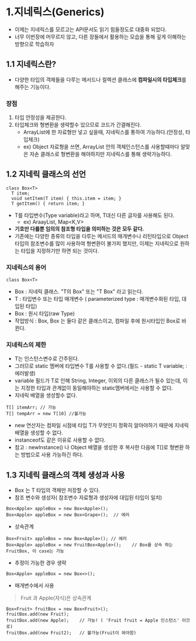# 1.지네릭스(Generics)
+ 이제는 지네릭스를 모르고는 API문서도 읽기 힘들정도로 대중화 되었다.
+ 너무 이번장에 머무르지 않고, 다른 장들에서 활용하는 모습을 통해 깊게 이해하는 방향으로 학습하자

## 1.1 지네릭스란?
+ 다양한 타입의 객체들을 다루는 메서드나 컬렉션 클래스에 **컴파일시의 타입체크**를 해주는 기능이다.
### 장점
1. 타입 안정성을 제공한다.
2. 타입체크와 형변환을 생략할수 있으므로 코드가 간결해진다.
    + ArrayList에 한 자료형만 넣고 싶을때, 지네릭스를 통하여 가능하다.(안정성, 타입체크)
    + ex) Object 자료형을 쓰면, ArrayList 안의 객체인스턴스를 사용할때마다 알맞은 자손 클래스로 형변환을 해야하지만 지네릭스를 통해 생략가능하다.
    
## 1.2 지네릭 클래스의 선언
```
class Box<T>
  T item;
  void setItem(T item) { this.item = item; }
  T getItem() { return item; }
```
+ T를 타입변수(Type variable)라고 하며, T대신 다른 글자를 사용해도 된다.
    + ex) AraayList<E>, Map<K,V>
+ **기호만 다를뿐 임의의 참조형 타입을 의미하는 것은 모두 같다.**
+ 기존에는 다양한 종류의 타입을 다루는 메서드의 매개변수나 리턴타입으로 Object 타입의 참조변수를 많이 사용하여 형변환이 불가피 했지만,
이제는 지네릭으로 원하는 타입을 지정하기만 하면 되는 것이다.


### 지네릭스의 용어
```
class Box<T>
```
+ Box<T> : 지네릭 클래스. "T의 Box" 또는 "T Box" 라고 읽는다.
+ T      : 타입변수 또는 타입 매개변수  ( parameterized type : 매개변수화된 타입, 대입된 타입)
+ Box    : 원시 타입(raw Type)
+ 작업방식 : Box<String>, Box<Integer> 는 둘다 같은 클래스이고, 컴파일 후에 원시타입인 Box로 바뀐다.

### 지네릭스의 제한
+ T는 인스턴스변수로 간주된다.
+ 그러므로 static 멤버에 타입변수 T를 사용할 수 없다.(필드 - static T variable; : 에러발생)
+ variable 필드가 T로 인해 String, Integer, 이외의 다른 클래스가 될수 있는데, 이는 지정한 타입과 관계없이 동일해야하는 static멤버에서는 사용할 수 없다.
+ 지네릭 배열을 생성할수 없다.
```
T[] itemArr; // 가능
T[] tempArr = new T[10] //불가능
```
+ new 연산자는 컴파일 시점에 타입 T가 무엇인지 정확히 알아야하기 때문에 지네릭 배열을 생성할 수 없다.
+ instanceof도 같은 이유로 사용할 수 없다.
+ 참고 : newInstance() 나 Object 배열을 생성한 후 복사한 다음에 T[]로 형변환 하는 방법으로 사용 가능하긴 하다.

## 1.3 지네릭 클래스의 객체 생성과 사용
+ Box<T> 는 T 타입의 객체만 저장할 수 있다.
+ 참조 변수와 생성자( 참조변수 자료형과 생성자에 대입된 타입이 일치)
```
Box<Apple> appleBox = new Box<Apple>();
Box<Apple> appleBox = new Box<Grape>();  // 에러
```
+ 상속관계
```
Box<Fruit> appleBox = new Box<Apple>(); // 에러
Box<Apple> appleBox = new FruitBox<Apple>();    // Box를 상속 하는 FruitBox, 이 case는 가능
```
+ 추정이 가능한 경우 생략
```
Box<Apple> appleBox = new Box<>(); 
```
+ 매개변수에서 사용
> Fruit 과 Apple(자식)은 상속관계
```
Box<Fruit> fruitBox = new Box<Fruit>(); 
fruitBox.add(new Fruit);
fruitBox.add(new Apple);    // 가능! ( 'Fruit fruit = Apple 인스턴스' 이므로)
fruitBox.add(new Fruit2);   // 불가능(Fruit이 와야함)
```
